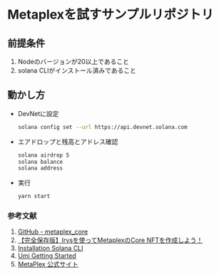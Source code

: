 # Metaplexを試すサンプルリポジトリ

## 前提条件

1. Nodeのバージョンが20以上であること
2. solana CLIがインストール済みであること

## 動かし方

- DevNetに設定

    ```bash
    solana config set --url https://api.devnet.solana.com
    ```

- エアドロップと残高とアドレス確認

    ```bash
    solana airdrop 5
    solana balance
    solana address
    ```

- 実行

    ```bash
    yarn start
    ```

### 参考文献
1. [GitHub - metaplex_core](https://github.com/ytakahashi2020/metaplex_core)
2. [【完全保存版】Irysを使ってMetaplexのCore NFTを作成しよう！](https://note.com/standenglish/n/n8f942d09ec8d)
3. [Installation Solana CLI](https://solana.com/ja/docs/intro/installation)
4. [Umi Getting Started](https://developers.metaplex.com/umi/getting-started)
5. [MetaPlex 公式サイト](https://www.metaplex.com/)